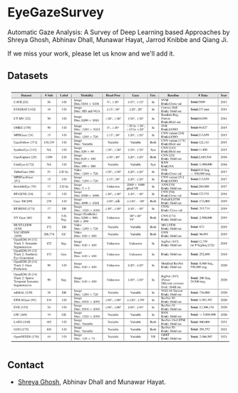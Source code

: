 # EyeGazeSurvey
Automatic Gaze Analysis: A Survey of Deep Learning based Approaches by Shreya Ghosh, Abhinav Dhall, Munawar Hayat, Jarrod Knibbe and Qiang Ji.  
  
If we miss your work, please let us know and we'll add it.   

<!---## Update-->

## Datasets
![datasets](/images/datasets.png)


## Contact
- <a href="https://sites.google.com/view/shreyaghosh/home">Shreya Ghosh</a>, Abhinav Dhall and Munawar Hayat.

<!---If you find the survey useful for your research, please consider citing our work:
```
@inproceedings{ghosh2018automatic,
  title={Automatic Group Affect Analysis in Images via Visual Attribute and Feature Networks},
  author={Ghosh, Shreya and Dhall, Abhinav and Sebe, Nicu},
  booktitle={2018 25th IEEE International Conference on Image Processing (ICIP)},
  pages={1967--1971},
  year={2018},
  organization={IEEE}
}-->
